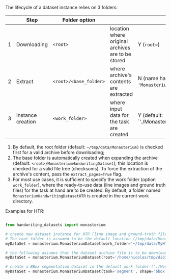 The lifecycle of a dataset instance relies on 3 folders:

|    | Step              | Folder option           |                                                   | Configurable                                                         |
| -- | ----------------- | ----------------------- | ------------------------------------------------- |--------------------------------------------------------------------- |
| 1  | Downloading       | `<root>`                | location where original archives are to be stored | Y (`root=`)                                                          |
| 2  | Extract           | `<root>/<base_folder>`  | where archive's contents are extracted            | N (name hardcoded for dataset Eg. `'MonasteriumHandwritingDataset'`) |
| 3  | Instance creation | `<work_folder>`         | where input data for the task are created         | Y (default: `'./MonasteriumHandwritingDataset(HTR|Segment)'`)        |

1. By default, the root folder (default: `~/tmp/data/Monasterium)` is checked first for a valid archive before downloading;
2. The base folder is automatically created when expanding the archive (default: `<root>/MonasteriumHandwritingDataset`); this location is checked for a valid file tree (checksums). To force the extraction of the archive's content, pass the `extract_pages=True` flag. 
3. For most use cases, it is sufficient to specify the work folder (option `work_folder`), where the ready-to-use data (line images and ground truth files) for the task at hand are to be created. By default, a folder named `MonasteriumHandwritingDatasetHTR` is created in the current work directory.

Examples for HTR:
~~~python

from handwriting_datasets import monasterium

# create new dataset instance for HTR (line image and ground-truth files) in ~/tmp/data/MyHTRExperiment
# The root folder is assumed to be the default location (/tmp/data/Monasterium/)
myDataSet = monasterium.MonasteriumDataset(work_folder='~/tmp/data/MyHTRExperiment')

# the following assumes that the dataset archive file is to be downloaded (if needed) and read from '/home/nicolas/tmp/didip'
myDataSet = monasterium.MonasteriumDataset(root='/home/nicolas/tmp/didip', work_folder='~/tmp/data/MyHTRExperiment')

# create a BBox segmentation dataset in the default work folder ('./MonasteriumHandwritingDatasetSegment')
myDataSet = monasterium.MonasteriumDataset(task='segment', shape='bbox')
~~~~~~~~



